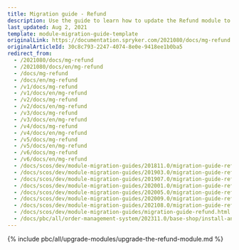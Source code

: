 ```yaml
---
title: Migration guide - Refund
description: Use the guide to learn how to update the Refund module to a newer version.
last_updated: Aug 2, 2021
template: module-migration-guide-template
originalLink: https://documentation.spryker.com/2021080/docs/mg-refund
originalArticleId: 30c8c793-2247-4074-8e0e-9418ee1b0ba5
redirect_from:
  - /2021080/docs/mg-refund
  - /2021080/docs/en/mg-refund
  - /docs/mg-refund
  - /docs/en/mg-refund
  - /v1/docs/mg-refund
  - /v1/docs/en/mg-refund
  - /v2/docs/mg-refund
  - /v2/docs/en/mg-refund
  - /v3/docs/mg-refund
  - /v3/docs/en/mg-refund
  - /v4/docs/mg-refund
  - /v4/docs/en/mg-refund
  - /v5/docs/mg-refund
  - /v5/docs/en/mg-refund
  - /v6/docs/mg-refund
  - /v6/docs/en/mg-refund
  - /docs/scos/dev/module-migration-guides/201811.0/migration-guide-refund.html
  - /docs/scos/dev/module-migration-guides/201903.0/migration-guide-refund.html
  - /docs/scos/dev/module-migration-guides/201907.0/migration-guide-refund.html
  - /docs/scos/dev/module-migration-guides/202001.0/migration-guide-refund.html
  - /docs/scos/dev/module-migration-guides/202005.0/migration-guide-refund.html
  - /docs/scos/dev/module-migration-guides/202009.0/migration-guide-refund.html
  - /docs/scos/dev/module-migration-guides/202108.0/migration-guide-refund.html
  - /docs/scos/dev/module-migration-guides/migration-guide-refund.html
  - /docs/pbc/all/order-management-system/202311.0/base-shop/install-and-update/upgrade-modules/upgrade-the-refund-module.html
---
```


{% include pbc/all/upgrade-modules/upgrade-the-refund-module.md %} <!-- To edit, see /_includes/pbc/all/upgrade-modules/upgrade-the-refund-module.md -->
